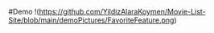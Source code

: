 #Demo
!(https://github.com/YildizAlaraKoymen/Movie-List-Site/blob/main/demoPictures/FavoriteFeature.png)

